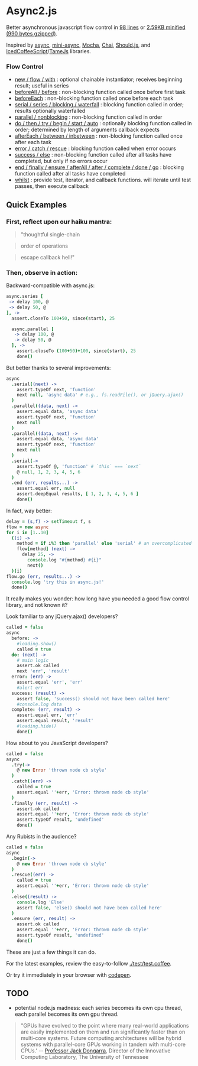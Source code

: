 # Async2.js

Better asynchronous javascript flow control in [98 lines](https://github.com/mikesmullin/async2/blob/stable/js/async2.js) or [2.59KB minified (990 bytes gzipped)](https://raw.github.com/mikesmullin/async2/stable/js/async2.min.js).

Inspired by [async](https://github.com/caolan/async),
[mini-async](https://github.com/mikesmullin/mini-async),
[Mocha](https://github.com/visionmedia/mocha),
[Chai](https://github.com/chaijs/chai),
[Should.js](https://github.com/visionmedia/should.js/), and
[IcedCoffeeScript](http://maxtaco.github.com/coffee-script/)/[TameJs](http://tamejs.org/)
libraries.

### Flow Control

* [new / flow / with](#find-examples-in-the-tests) : optional chainable instantiator; receives beginning result; useful in series
* [beforeAll / before](#find-examples-in-the-tests) : non-blocking function called once before first task
* [beforeEach](#find-examples-in-the-tests) : non-blocking function called once before each task
* [serial / series / blocking / waterfall](#find-examples-in-the-tests) : blocking function called in order; results optionally waterfalled
* [parallel / nonblocking](#find-examples-in-the-tests) : non-blocking function called in order
* [do / then / try / begin / start / auto](#find-examples-in-the-tests) : optionally blocking function called in order; determined by length of arguments callback expects
* [afterEach / between / inbetween](#find-examples-in-the-tests) : non-blocking function called once after each task
* [error / catch / rescue](#find-examples-in-the-tests) : blocking function called when error occurs
* [success / else](#find-examples-in-the-tests) : non-blocking function called after all tasks have completed, but only if no errors occur
* [end / finally / ensure / afterAll / after / complete / done / go](#find-examples-in-the-tests) : blocking function called after all tasks have completed
* [whilst](#find-examples-in-the-tests) : provide test, iterator, and callback functions. will iterate until test passes, then execute callback

## Quick Examples

### First, reflect upon our haiku mantra:

> "thoughtful single-chain

> order of operations

> escape callback hell!"

<a name="find-examples-in-the-tests" />

### Then, observe in action:

Backward-compatible with async.js:

```coffeescript
async.series [
 -> delay 100, @
 -> delay 50, @
], ->
  assert.closeTo 100+50, since(start), 25

  async.parallel [
   -> delay 100, @
   -> delay 50, @
  ], ->
    assert.closeTo (100+50)+100, since(start), 25
    done()
```

But better thanks to several improvements:

```coffeescript
async
  .serial((next) ->
    assert.typeOf next, 'function'
    next null, 'async data' # e.g., fs.readFile(), or jQuery.ajax()
  )
  .parallel((data, next) ->
    assert.equal data, 'async data'
    assert.typeOf next, 'function'
    next null
  )
  .parallel((data, next) ->
    assert.equal data, 'async data'
    assert.typeOf next, 'function'
    next null
  )
  .serial(->
    assert.typeOf @, 'function' # `this` === `next`
    @ null, 1, 2, 3, 4, 5, 6
  )
  .end (err, results...) ->
    assert.equal err, null
    assert.deepEqual results, [ 1, 2, 3, 4, 5, 6 ]
    done()
```

In fact, way better:

```coffeescript
delay = (s,f) -> setTimeout f, s
flow = new async
for i in [1..10]
  ((i) ->
    method = if i%3 then 'parallel' else 'serial' # an overcomplicated display of flexibility
    flow[method] (next) ->
      delay 25, ->
        console.log "#{method} #{i}"
        next()
  )(i)
flow.go (err, results...) ->
  console.log 'try this in async.js!'
  done()
```

It really makes you wonder: how long have you needed a good flow control library, and not known it?

Look familiar to any jQuery.ajax() developers?

```coffeescript
called = false
async
  before: ->
    #loading.show()
    called = true
  do: (next) ->
    # main logic
    assert.ok called
    next 'err', 'result'
  error: (err) ->
    assert.equal 'err', 'err'
    #alert err
  success: (result) ->
    assert false, 'success() should not have been called here'
    #console.log data
  complete: (err, result) ->
    assert.equal err, 'err'
    assert.equal result, 'result'
    #loading.hide()
    done()
```

How about to you JavaScript developers?

```coffeescript
called = false
async
  .try(->
    @ new Error 'thrown node cb style'
  )
  .catch((err) ->
    called = true
    assert.equal ''+err, 'Error: thrown node cb style'
  )
  .finally (err, result) ->
    assert.ok called
    assert.equal ''+err, 'Error: thrown node cb style'
    assert.typeOf result, 'undefined'
    done()
```

Any Rubists in the audience?

```coffeescript
called = false
async
  .begin(->
    @ new Error 'thrown node cb style'
  )
  .rescue((err) ->
    called = true
    assert.equal ''+err, 'Error: thrown node cb style'
  )
  .else((result) ->
    console.log 'Else'
    assert false, 'else() should not have been called here'
  )
  .ensure (err, result) ->
    assert.ok called
    assert.equal ''+err, 'Error: thrown node cb style'
    assert.typeOf result, 'undefined'
    done()
```

These are just a few things it can do.

For the latest examples, review the easy-to-follow [./test/test.coffee](https://github.com/mikesmullin/async2/blob/stable/test/test.coffee).

Or try it immediately in your browser with [codepen](http://codepen.io/mikesmullin/pen/tscfD).

TODO
----

* potential node.js madness: each series becomes its own cpu thread, each parallel becomes its own gpu thread.

> "GPUs have evolved to the point where many real-world applications are easily implemented on them and run significantly faster than on multi-core systems. Future computing architectures will be hybrid systems with parallel-core GPUs working in tandem with multi-core CPUs.'
-- [Professor Jack Dongarra](http://www.nvidia.com/object/what-is-gpu-computing.html),
Director of the Innovative Computing Laboratory,
The University of Tennessee
